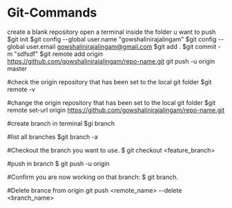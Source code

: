 # Git-Commands
create a blank repository
open a terminal inside the folder u want to push
$git init
$git config --global user.name "gowshalinirajalingam"
$git config --global user.email gowshalinirajalingam@gmail.com
$git add .
$git commit -m "sdfsdf"
$git remote add origin https://github.com/gowshalinirajalingam/repo-name.git
git push -u origin master

#check the origin repository that has been set to the local git folder
$git remote -v            

#change the origin repository that has been set to the local git folder
$git remote set-url origin https://github.com/gowshalinirajalingam/repo-name.git

#create branch in terminal
$gi branch <branch name>
  
#list all branches
$git branch -a

#Checkout the branch you want to use. 
$ git checkout <feature_branch>

#push in branch
$ git push -u origin <branch name>
  
#Confirm you are now working on that branch: 
$ git branch.

#Delete brance from origin
git push <remote_name> --delete <branch_name>


